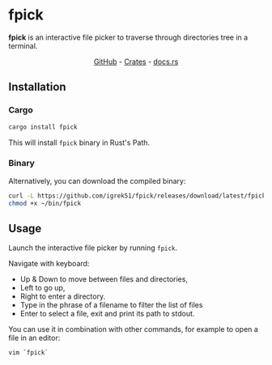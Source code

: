 # fpick

**fpick** is an interactive file picker to traverse through directories tree in a terminal.

<div align="center">
    <a href="https://github.com/igrek51/fpick">GitHub</a>
    -
    <a href="https://crates.io/crates/fpick">Crates</a>
    -
    <a href="https://docs.rs/crate/fpick/">docs.rs</a>
</div>

## Installation
### Cargo
```sh
cargo install fpick
```
This will install `fpick` binary in Rust's Path.

### Binary
Alternatively, you can download the compiled binary:

```sh
curl -L https://github.com/igrek51/fpick/releases/download/latest/fpick -o ~/bin/fpick
chmod +x ~/bin/fpick
```

## Usage
Launch the interactive file picker by running `fpick`.

Navigate with keyboard:

- Up & Down to move between files and directories,
- Left to go up,
- Right to enter a directory.
- Type in the phrase of a filename to filter the list of files
- Enter to select a file, exit and print its path to stdout.

You can use it in combination with other commands, for example to open a file in an editor:
```sh
vim `fpick`
```
